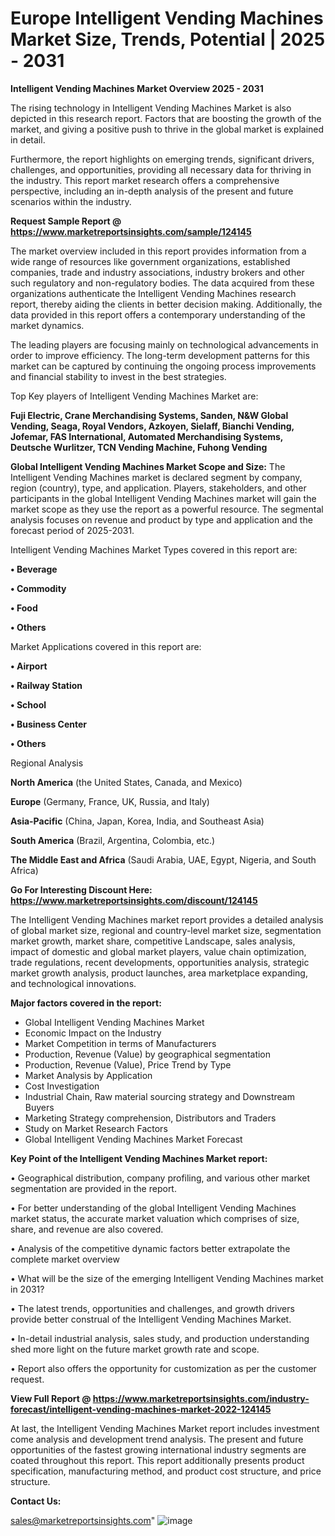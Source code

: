 # Europe Intelligent Vending Machines Market Size, Trends, Potential | 2025 - 2031

<Strong> Intelligent Vending Machines Market Overview 2025 - 2031</strong>

The rising technology in Intelligent Vending Machines Market is also depicted in this research report. Factors that are boosting the growth of the market, and giving a positive push to thrive in the global market is explained in detail.

Furthermore, the report highlights on emerging trends, significant drivers, challenges, and opportunities, providing all necessary data for thriving in the industry. This report market research offers a comprehensive perspective, including an in-depth analysis of the present and future scenarios within the industry.

<strong>Request Sample Report @ <a href=https://www.marketreportsinsights.com/sample/124145>https://www.marketreportsinsights.com/sample/124145</a></strong>

The market overview included in this report provides information from a wide range of resources like government organizations, established companies, trade and industry associations, industry brokers and other such regulatory and non-regulatory bodies. The data acquired from these organizations authenticate the Intelligent Vending Machines research report, thereby aiding the clients in better decision making. Additionally, the data provided in this report offers a contemporary understanding of the market dynamics.

The leading players are focusing mainly on technological advancements in order to improve efficiency. The long-term development patterns for this market can be captured by continuing the ongoing process improvements and financial stability to invest in the best strategies.

Top Key players of Intelligent Vending Machines Market are:

<strong>Fuji Electric, Crane Merchandising Systems, Sanden, N&W Global Vending, Seaga, Royal Vendors, Azkoyen, Sielaff, Bianchi Vending, Jofemar, FAS International, Automated Merchandising Systems, Deutsche Wurlitzer, TCN Vending Machine, Fuhong Vending</strong>

<strong><b>Global Intelligent Vending Machines Market Scope and Size:</b></strong>
The Intelligent Vending Machines market is declared segment by company, region (country), type, and application. Players, stakeholders, and other participants in the global Intelligent Vending Machines market will gain the market scope as they use the report as a powerful resource. The segmental analysis focuses on revenue and product by type and application and the forecast period of 2025-2031.

Intelligent Vending Machines Market Types covered in this report are:

<strong>• Beverage

• Commodity

• Food

• Others</strong>

Market Applications covered in this report are:

<strong>• Airport

• Railway Station

• School

• Business Center

• Others</strong> 

Regional Analysis

<strong>North America</strong> (the United States, Canada, and Mexico)

<strong>Europe</strong> (Germany, France, UK, Russia, and Italy)

<strong>Asia-Pacific</strong> (China, Japan, Korea, India, and Southeast Asia)

<strong>South America</strong> (Brazil, Argentina, Colombia, etc.)

<strong>The Middle East and Africa</strong> (Saudi Arabia, UAE, Egypt, Nigeria, and South Africa)

<strong>Go For Interesting Discount Here: <a href=https://www.marketreportsinsights.com/discount/124145>https://www.marketreportsinsights.com/discount/124145</a></strong>

The Intelligent Vending Machines market report provides a detailed analysis of global market size, regional and country-level market size, segmentation market growth, market share, competitive Landscape, sales analysis, impact of domestic and global market players, value chain optimization, trade regulations, recent developments, opportunities analysis, strategic market growth analysis, product launches, area marketplace expanding, and technological innovations.

<strong><b>Major factors covered in the report:</b></strong>
<ul>
  <li>Global Intelligent Vending Machines Market </li>
  <li>Economic Impact on the Industry</li>
  <li>Market Competition in terms of Manufacturers</li>
  <li>Production, Revenue (Value) by geographical segmentation</li>
  <li>Production, Revenue (Value), Price Trend by Type</li>
  <li>Market Analysis by Application</li>
  <li>Cost Investigation</li>
  <li>Industrial Chain, Raw material sourcing strategy and Downstream Buyers</li>
  <li>Marketing Strategy comprehension, Distributors and Traders</li>
  <li>Study on Market Research Factors</li>
  <li>Global Intelligent Vending Machines Market Forecast</li>
</ul>

<strong><b>Key Point of the Intelligent Vending Machines Market report:</b></strong>

• Geographical distribution, company profiling, and various other market segmentation are provided in the report.

• For better understanding of the global Intelligent Vending Machines market status, the accurate market valuation which comprises of size, share, and revenue are also covered.

• Analysis of the competitive dynamic factors better extrapolate the complete market overview

• What will be the size of the emerging Intelligent Vending Machines market in 2031?

• The latest trends, opportunities and challenges, and growth drivers provide better construal of the Intelligent Vending Machines Market.

• In-detail industrial analysis, sales study, and production understanding shed more light on the future market growth rate and scope.

• Report also offers the opportunity for customization as per the customer request.

<strong><b>View Full Report @ <a href=https://www.marketreportsinsights.com/industry-forecast/intelligent-vending-machines-market-2022-124145>https://www.marketreportsinsights.com/industry-forecast/intelligent-vending-machines-market-2022-124145</a></b></strong>


At last, the Intelligent Vending Machines Market report includes investment come analysis and development trend analysis. The present and future opportunities of the fastest growing international industry segments are coated throughout this report. This report additionally presents product specification, manufacturing method, and product cost structure, and price structure.

<strong>Contact Us:</strong>

sales@marketreportsinsights.com"
![image](https://github.com/user-attachments/assets/86c2e204-0bab-478f-9d09-39c34ebbed0e)
